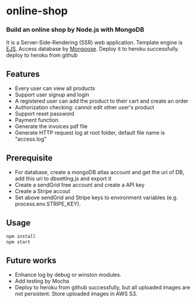 # online-shop

### Build an online shop by Node.js with MongoDB
It is a Server-Side-Rendering (SSR) web application. Template engine is [EJS][efjlink]. Access database by [Mongoose][mongooselink]. Deploy it to heroku successfully. deploy to heroku from github

## Features

- Every user can view all products
- Support user signup and login
- A registered user can add the product to their cart and create an order
- Authorization checking: cannot edit other user's product
- Support reset password
- Payment function
- Generate the invoices pdf file
- Generate HTTP request log at root folder, default file name is "access.log"

## Prerequisite

- For database, create a mongoDB atlas account and get the uri of DB, add this uri to dbsetting.js and export it
- Create a sendGrid free account and create a API key
- Create a Stripe accout
- Set above sendGrid and Stripe keys to environment variables (e.g. process.env.STRIPE_KEY).

## Usage
```sh
npm install
npm start
```

## Future works

- Enhance log by debug or winston modules.
- Add testing by Mocha
- Deploy to heroku from github successfully, but all uploaded images are not persistent. Store uploaded images in AWS S3.

 [efjlink]: <https://ejs.co/>
 [mongooselink]: <https://mongoosejs.com/>